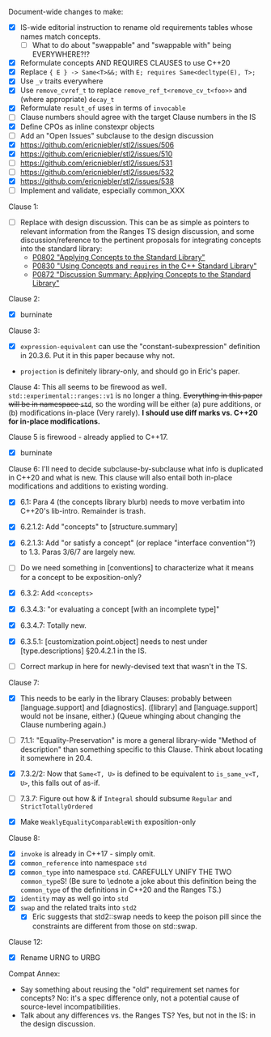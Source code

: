 Document-wide changes to make:
* [X] IS-wide editorial instruction to rename old requirements tables whose names match concepts.
  * [ ] What to do about "swappable" and "swappable with" being EVERYWHERE?!?
* [X] Reformulate concepts AND REQUIRES CLAUSES to use C++20
* [X] Replace `{ E } -> Same<T>&&;` with `E; requires Same<decltype(E), T>;`
* [X] Use `_v` traits everywhere
* [X] Use `remove_cvref_t` to replace `remove_ref_t<remove_cv_t<foo>>` and (where appropriate) `decay_t`
* [X] Reformulate `result_of` uses in terms of `invocable`
* [ ] Clause numbers should agree with the target Clause numbers in the IS
* [X] Define CPOs as inline constexpr objects
* [ ] Add an "Open Issues" subclause to the design discussion
* [X] https://github.com/ericniebler/stl2/issues/506
* [X] https://github.com/ericniebler/stl2/issues/510
* [ ] https://github.com/ericniebler/stl2/issues/531
* [ ] https://github.com/ericniebler/stl2/issues/532
* [X] https://github.com/ericniebler/stl2/issues/538
* [ ] Implement and validate, especially common_XXX

Clause 1:
* [ ] Replace with design discussion. This can be as simple as pointers to relevant information from the Ranges TS design discussion, and some discussion/reference to the pertinent proposals for integrating concepts into the standard library:
  * [P0802 "Applying Concepts to the Standard Library"](http://www.open-std.org/jtc1/sc22/wg21/docs/papers/2017/p0802r0.html)
  * [P0830 "Using Concepts and `requires` in the C++ Standard Library"](http://www.open-std.org/jtc1/sc22/wg21/docs/papers/2017/p0830r0.pdf)
  * [P0872 "Discussion Summary: Applying Concepts to the Standard Library"](http://www.open-std.org/jtc1/sc22/wg21/prot/14882fdis/p0872r0.html)

Clause 2:
* [X] burninate

Clause 3:
* [X] `expression-equivalent` can use the "constant-subexpression" definition in 20.3.6. Put it in this paper because why not.
* `projection` is definitely library-only, and should go in Eric's paper.

Clause 4:
This all seems to be firewood as well. `std::experimental::ranges::v1` is no longer a thing. ~~Everything in this paper will be in namespace `std`~~, so the wording will be either (a) pure additions, or (b) modifications in-place (Very rarely). **I should use diff marks vs. C++20 for in-place modifications.**

Clause 5 is firewood - already applied to C++17.
* [X] burninate

Clause 6:
I'll need to decide subclause-by-subclause what info is duplicated in C++20 and what is new. This clause will also entail both in-place modifications and additions to existing wording.
* [X] 6.1: Para 4 (the concepts library blurb) needs to move verbatim into C++20's lib-intro. Remainder is trash.
* [X] 6.2.1.2: Add "concepts" to [structure.summary]
* [X] 6.2.1.3: Add "or satisfy a concept" (or replace "interface convention"?) to 1.3. Paras 3/6/7 are largely new.

* [ ] Do we need something in [conventions] to characterize what it means for a concept to be exposition-only?

* [X] 6.3.2: Add `<concepts>`
* [X] 6.3.4.3: "or evaluating a concept [with an incomplete type]"
* [X] 6.3.4.7: Totally new.
* [X] 6.3.5.1: [customization.point.object] needs to nest under [type.descriptions] §20.4.2.1 in the IS.
* [ ] Correct markup in here for newly-devised text that wasn't in the TS.

Clause 7:
* [X] This needs to be early in the library Clauses: probably between [language.support] and [diagnostics]. ([library] and [language.support] would not be insane, either.) (Queue whinging about changing the Clause numbering again.)
* [ ] 7.1.1: "Equality-Preservation" is more a general library-wide "Method of description" than something specific to this Clause. Think about locating it somewhere in 20.4.
* [X] 7.3.2/2: Now that `Same<T, U>` is defined to be equivalent to `is_same_v<T, U>`, this falls out of as-if.
* [ ] 7.3.7: Figure out how & if `Integral` should subsume `Regular` and `StrictTotallyOrdered`

* [X] Make `WeaklyEqualityComparableWith` exposition-only

Clause 8:
  * [X] `invoke` is already in C++17 - simply omit.
  * [X] `common_reference` into namespace `std`
  * [X] `common_type` into namespace `std`. CAREFULLY UNIFY THE TWO `common_type`S! (Be sure to \ednote a joke about this definition being the `common_type` of the definitions in C++20 and the Ranges TS.)
  * [X] `identity` may as well go into `std`
  * [X] `swap` and the related traits into `std2`
    * [X] Eric suggests that std2::swap needs to keep the poison pill since the constraints are different from those on std::swap.

Clause 12:
  * [X] Rename URNG to URBG

Compat Annex:
  * Say something about reusing the "old" requirement set names for concepts? No: it's a spec difference only, not a potential cause of source-level incompatibilities.
  * Talk about any differences vs. the Ranges TS? Yes, but not in the IS: in the design discussion.
